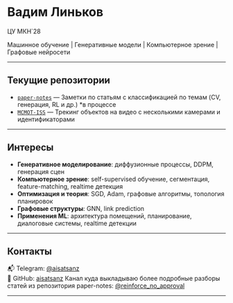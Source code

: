 # Вадим Линьков
ЦУ МКН`28

Машинное обучение | Генеративные модели | Компьютерное зрение | Графовые нейросети

---

## Текущие репозитории

- [`paper-notes`](https://github.com/aisatsanz/paper-notes) — Заметки по статьям с классификацией по темам (CV, генерация, RL и др.) *в процессе
- [`MCMOT-ISS`](https://github.com/KirillKlem/MCMOT-ISS) — Трекинг объектов на видео с несколькими камерами и идентификаторами

---

## Интересы

- **Генеративное моделирование**: диффузионные процессы, DDPM, генерация сцен
- **Компьютерное зрение**: self-supervised обучение, сегментация, feature-matching, realtime детекция
- **Оптимизация и теория**: SGD, Adam, графовые алгоритмы, топология планировок
- **Графовые структуры**: GNN, link prediction
- **Применения ML**: архитектура помещений, планирование, диалоговые системы, realtime детекции

---

## Контакты

📬 Telegram: [@aisatsanz](https://t.me/aisatsanz)  
📂 GitHub: [aisatsanz](https://github.com/aisatsanz)
Канал куда выкладываю более подробные разборы статей из репозитория paper-notes: [@reinforce_no_approval](https://t.me/reinforce_no_approval)

---
